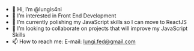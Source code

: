 - 👋 Hi, I’m @lungis4ni
- 👀 I’m interested in Front End Development
- 🌱 I’m currently polishing my JavaScript skills so I can move to ReactJS
- 💞️ I’m looking to collaborate on projects that will improve my JavaScript Skills
- 📫 How to reach me: E-mail: lungi.fed@gmail.com

<!---
lungis4ni/lungis4ni is a ✨ special ✨ repository because its `README.md` (this file) appears on your GitHub profile.
You can click the Preview link to take a look at your changes.
--->

